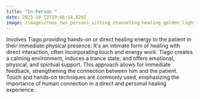 ```yaml
---
title: "In-Person "
date: 2023-10-13T19:06:14.829Z
image: /images/roos_two_persons_sitting_channeling_healing_golden_light_c4ba8935-207a-4d9c-80f3-0b811e399004.png
---
```

Involves Tiago providing hands-on or direct healing energy to the patient in their immediate physical presence. It's an intimate form of healing with direct interaction, often incorporating touch and energy work. Tiago creates a calming environment, induces a trance state, and offers emotional, physical, and spiritual support. This approach allows for immediate feedback, strengthening the connection between him and the patient. Touch and hands-on techniques are commonly used, emphasizing the importance of human connection in a direct and personal healing experience.